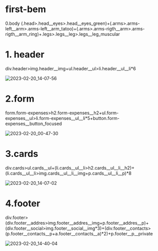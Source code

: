 # first-bem
0.body
(.head>.head__eyes>.head__eyes_green)+(.arms>.arms-left__arm>.arms-left__arm_tatoo)+(.arms>.arms-rigth__arm>.arms-rigth__arm_ring)+.legs>.legs__leg>.legs__leg_muscular
# 1. header
div.header>img.header__img+ul.header__ul>li.header__ul__li*6

![2023-02-20_14-07-56](https://user-images.githubusercontent.com/101597766/220088521-b5a267f8-a505-4e32-8c39-39dde069b713.png)



# 2.form
form.form-expenses>h2.form-expenses__h2+ul.form-expenses__ul>li.form-expenses__ul__li*5+button.form-expenses__button_focused

![2023-02-20_00-47-30](https://user-images.githubusercontent.com/101597766/219977137-8cf29469-db73-4372-a3de-2b93ebcb3563.png)



# 3.cards
div.cards>ul.cards__ul+(li.cards__ul__li>h2.cards__ul__li__h2)+(li.cards__ul__li>img.cards__ul__li__img+p.cards__ul__li__p)*8

![2023-02-20_14-07-02](https://user-images.githubusercontent.com/101597766/220088359-06d8efa3-a525-441e-bcd0-c0f62547b7c8.png)



# 4.footer
div.footer>(div.footer__addres>img.footer__addres__img+p.footer__addres__p)+(div.footer__social>img.footer__social__img*3)+(div.footer__contacts>(p.footer__contacts__p+a.footer__contacts__a)*2)+p.footer__p__private

![2023-02-20_14-40-04](https://user-images.githubusercontent.com/101597766/220096720-f35940fc-6e59-489d-99d1-9de7deeeeb2e.png)
